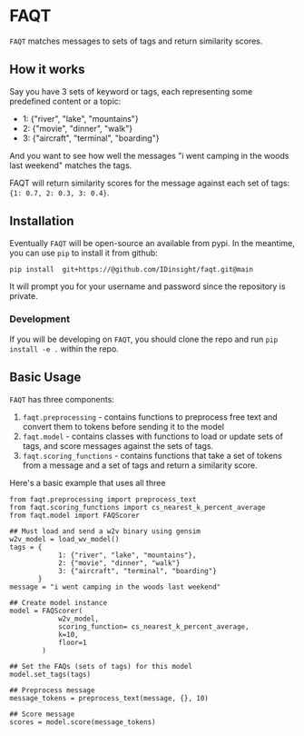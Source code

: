 # FAQT

`FAQT` matches messages to sets of tags and return similarity scores.

## How it works

Say you have 3 sets of keyword or tags, each representing some predefined content or a topic:

* 1: {"river", "lake", "mountains"}
* 2: {"movie", "dinner", "walk"}
* 3: {"aircraft", "terminal", "boarding"}

And you want to see how well the messages "i went camping in the woods last weekend" matches the tags.

FAQT will return similarity scores for the message against each set of tags:
`{1: 0.7, 2: 0.3, 3: 0.4}`.

## Installation

Eventually `FAQT` will be open-source an available from pypi. In the meantime, you can use `pip` to install it from github:

`pip install  git+https://@github.com/IDinsight/faqt.git@main`

It will prompt you for your username and password since the repository is private.

### Development

If you will be developing on `FAQT`, you should clone the repo and run `pip install -e .` within the repo.


## Basic Usage

`FAQT` has three components:
1. `faqt.preprocessing` - contains functions to preprocess free text and convert them to tokens before sending it to the model
2. `faqt.model` - contains classes with functions to load or update sets of tags, and score messages against the sets of tags.
3. `faqt.scoring_functions` - contains functions that take a set of tokens from a message and a set of tags and return a similarity score.

Here's a basic example that uses all three

```
from faqt.preprocessing import preprocess_text
from faqt.scoring_functions import cs_nearest_k_percent_average
from faqt.model import FAQScorer

## Must load and send a w2v binary using gensim
w2v_model = load_wv_model()
tags = {	
            1: {"river", "lake", "mountains"},
            2: {"movie", "dinner", "walk"}
            3: {"aircraft", "terminal", "boarding"}
       }
message = "i went camping in the woods last weekend"

## Create model instance
model = FAQScorer(
            w2v_model,
            scoring_function= cs_nearest_k_percent_average,
            k=10,
            floor=1
        )

## Set the FAQs (sets of tags) for this model
model.set_tags(tags)

## Preprocess message
message_tokens = preprocess_text(message, {}, 10)

## Score message
scores = model.score(message_tokens)
```
